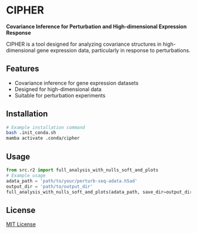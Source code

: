 # CIPHER

**Covariance Inference for Perturbation and High-dimensional Expression Response**

CIPHER is a tool designed for analyzing covariance structures in high-dimensional gene expression data, particularly in response to perturbations.

## Features

- Covariance inference for gene expression datasets
- Designed for high-dimensional data
- Suitable for perturbation experiments

## Installation

```bash
# Example installation command
bash .init_conda.sh
mamba activate .conda/cipher
```

## Usage

```python
from src.r2 import full_analysis_with_nulls_soft_and_plots
# Example usage
adata_path = 'path/to/your/perturb-seq-adata.h5ad'
output_dir = 'path/to/output_dir'
full_analysis_with_nulls_soft_and_plots(adata_path, save_dir=output_dir)
```

## License

[MIT License](LICENSE)